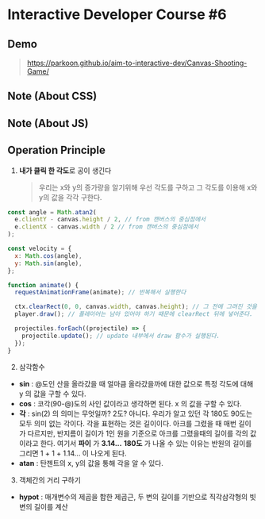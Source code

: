 # Interactive Developer Course #6

## Demo

> https://parkoon.github.io/aim-to-interactive-dev/Canvas-Shooting-Game/

## Note (About CSS)

## Note (About JS)

## Operation Principle

1. **내가 클릭 한 각도**로 공이 생긴다
   > 우리는 x와 y의 증가량을 알기위해 우선 각도를 구하고 그 각도를 이용해 x와 y의 값을 각각 구한다.

```javascript
const angle = Math.atan2(
  e.clientY - canvas.height / 2, // from 캔버스의 중심점에서
  e.clientX - canvas.width / 2 // from 캔버스의 중심점에서
);

const velocity = {
  x: Math.cos(angle),
  y: Math.sin(angle),
};
```

```javascript
function animate() {
  requestAnimationFrame(animate); // 반복해서 실행한다

  ctx.clearRect(0, 0, canvas.width, canvas.height); // 그 전에 그려진 것을 지우기 위해 clearRect 메소드를 이용해 캔버스의 모든 드로잉을 지운다.
  player.draw(); // 플레이어는 남아 있어야 하기 때문에 clearRect 뒤에 넣어준다.

  projectiles.forEach((projectile) => {
    projectile.update(); // update 내부에서 draw 함수가 실행된다.
  });
}
```

2. 삼각함수

- **sin** : @도인 산을 올라갔을 때 얼마큼 올라갔을까에 대한 값으로 특정 각도에 대해 y 의 값을 구할 수 있다.
- **cos** : 코각(90-@)도의 사인 값이라고 생각하면 된다. x 의 값을 구할 수 있다.
- **각** : sin(2) 의 의미는 무엇일까? 2도? 아니다. 우리가 알고 있던 각 180도 90도는 모두 의미 없는 각이다. 각을 표현하는 것은 길이이다. 아크를 그렸을 때 매번 길이가 다르지만, 반지름이 길이가 1인 원을 기준으로 아크를 그렸을때의 길이를 각의 값이라고 한다. 여기서 **파이** 가 **3.14...** **180도** 가 나올 수 있는 이유는 반원의 길이를 그리면 1 + 1 + 1.14... 이 나오게 된다.
- **atan** : 탄젠트의 x, y의 값을 통해 각을 알 수 있다.

3. 객체간의 거리 구하기

- **hypot** : 매개변수의 제곱을 합한 제곱근, 두 변의 길이를 기반으로 직각삼각형의 빗변의 길이를 계산
